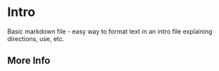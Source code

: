 # Intro

Basic markdown file - easy way to format text in an intro file explaining directions, use, etc.

## More Info